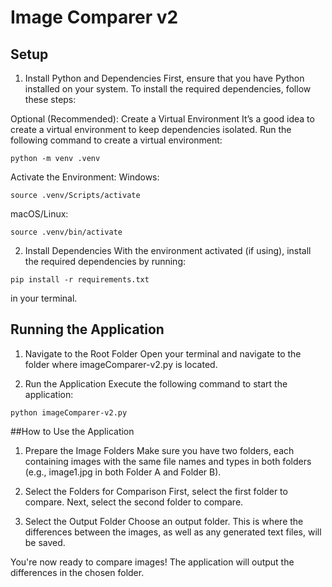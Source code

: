 # Image Comparer v2
## Setup
1. Install Python and Dependencies
First, ensure that you have Python installed on your system. To install the required dependencies, follow these steps:

Optional (Recommended): Create a Virtual Environment
It’s a good idea to create a virtual environment to keep dependencies isolated. Run the following command to create a virtual environment:

```
python -m venv .venv
```

Activate the Environment:
Windows:

```
source .venv/Scripts/activate
```

macOS/Linux:

```
source .venv/bin/activate
```

2. Install Dependencies
With the environment activated (if using), install the required dependencies by running:

```
pip install -r requirements.txt
```

in your terminal.

## Running the Application
1. Navigate to the Root Folder
Open your terminal and navigate to the folder where imageComparer-v2.py is located.

2. Run the Application
Execute the following command to start the application:

```
python imageComparer-v2.py
```

##How to Use the Application
1. Prepare the Image Folders
Make sure you have two folders, each containing images with the same file names and types in both folders (e.g., image1.jpg in both Folder A and Folder B).

2. Select the Folders for Comparison
First, select the first folder to compare.
Next, select the second folder to compare.
3. Select the Output Folder
Choose an output folder. This is where the differences between the images, as well as any generated text files, will be saved.

You're now ready to compare images! The application will output the differences in the chosen folder.